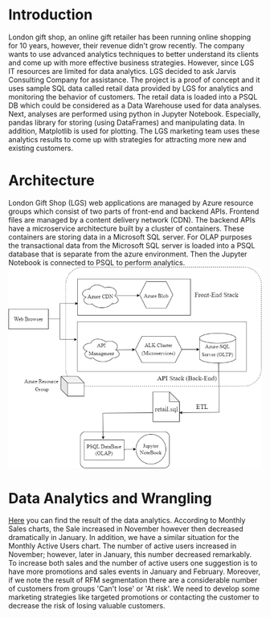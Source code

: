 # Introduction

London gift shop, an online gift retailer has been running online shopping for 10 years, however, their revenue didn't grow recently. The company wants to use advanced analytics techniques to better understand its clients and come up with more effective business strategies. 
However, since LGS IT resources are limited for data analytics. LGS decided to ask Jarvis Consulting Company for assistance. The project is a proof of concept and it uses sample SQL data called retail data provided by LGS for analytics and monitoring the behavior of customers. 
The retail data is loaded into a PSQL DB which could be considered as a Data Warehouse used for data analyses. Next, analyses are performed using python in Jupyter Notebook. Especially, pandas library for storing (using DataFrames) and manipulating data. In addition, Matplotlib is used for plotting. The LGS marketing team uses these analytics results to come up with strategies for attracting more new and existing customers.

# Architecture

London Gift Shop (LGS) web applications are managed by Azure resource groups which consist of two parts of front-end and backend APIs. Frontend files are managed by a content delivery network (CDN). The backend APIs have a microservice architecture built by a cluster of containers. These containers are storing data in a Microsoft SQL server. For OLAP purposes the transactional data from the Microsoft SQL server is loaded into a PSQL database that is separate from the azure environment. Then the Jupyter Notebook is connected to PSQL to perform  analytics.
![Architecture](./assets/Data_Analytics_diagram.drawio.png)

# Data Analytics and Wrangling

[Here](./retail_data_analytics_wrangling.ipynb) you can find the result of the data analytics. According to Monthly Sales charts, the Sale increased in November however then decreased dramatically in January. In addition, we have a similar situation for the Monthly Active Users chart. The number of active users increased in November; however, later in January, this number decreased remarkably. To increase both sales and the number of active users one suggestion is to have more promotions and sales events in January and February. 
Moreover, if we note the result of RFM segmentation there are a considerable number of customers from groups 'Can't lose' or 'At risk'. We need to develop some marketing strategies like targeted promotions or contacting the customer to decrease the risk of losing valuable customers.
